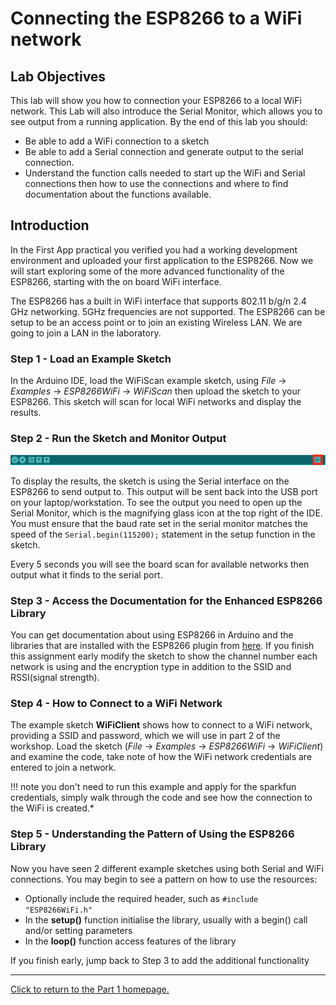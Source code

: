 # Connecting the ESP8266 to a WiFi network

## Lab Objectives

This lab will show you how to connection your ESP8266 to a local WiFi network. This Lab will also introduce the Serial Monitor, which allows you to see output from a running application. By the end of this lab you should:

- Be able to add a WiFi connection to a sketch
- Be able to add a Serial connection and generate output to the serial connection.
- Understand the function calls needed to start up the WiFi and Serial connections then how to use the connections and where to find documentation about the functions available.

## Introduction

In the First App practical you verified you had a working development environment and uploaded your first application to the ESP8266. Now we will start exploring some of the more advanced functionality of the ESP8266, starting with the on board WiFi interface.

The ESP8266 has a built in WiFi interface that supports 802.11 b/g/n 2.4 GHz networking. 5GHz frequencies are not supported. The ESP8266 can be setup to be an access point or to join an existing Wireless LAN. We are going to join a LAN in the laboratory.

### Step 1 - Load an Example Sketch

In the Arduino IDE, load the WiFiScan example sketch, using *File* -> *Examples* -> *ESP8266WiFi* -> *WiFiScan* then upload the sketch to your ESP8266. This sketch will scan for local WiFi networks and display the results.

### Step 2 - Run the Sketch and Monitor Output

![Serial Monitor](../images/SerialMonitor.png)

To display the results, the sketch is using the Serial interface on the ESP8266 to send output to. This output will be sent back into the USB port on your laptop/workstation. To see the output you need to open up the Serial Monitor, which is the magnifying glass icon at the top right of the IDE. You must ensure that the baud rate set in the serial monitor matches the speed of the `Serial.begin(115200);` statement in the setup function in the sketch.

Every 5 seconds you will see the board scan for available networks then output what it finds to the serial port.

### Step 3 - Access the Documentation for the Enhanced ESP8266 Library

You can get documentation about using ESP8266 in Arduino and the libraries that are installed with the ESP8266 plugin from [here](http://arduino-esp8266.readthedocs.io/en/latest/index.html). If you finish this assignment early modify the sketch to show the channel number each network is using and the encryption type in addition to the SSID and RSSI(signal strength).

### Step 4 - How to Connect to a WiFi Network

The example sketch **WiFiClient** shows how to connect to a WiFi network, providing a SSID and password, which we will use in part 2 of the workshop. Load the sketch (*File* -> *Examples* -> *ESP8266WiFi* -> *WiFiClient*) and examine the code, take note of how the WiFi network credentials are entered to join a network.

!!! note
 you don't need to run this example and apply for the sparkfun credentials, simply walk through the code and see how the connection to the WiFi is created.*

### Step 5 - Understanding the Pattern of Using the ESP8266 Library

Now you have seen 2 different example sketches using both Serial and WiFi connections. You may begin to see a pattern on how to use the resources:

- Optionally include the required header, such as `#include "ESP8266WiFi.h"`
- In the **setup()** function initialise the library, usually with a begin() call and/or setting parameters
- In the **loop()** function access features of the library

If you finish early, jump back to Step 3 to add the additional functionality

---

[Click to return to the Part 1 homepage.](https://care-group.github.io/ESP866-IoT-Workshop/docs/part1/)